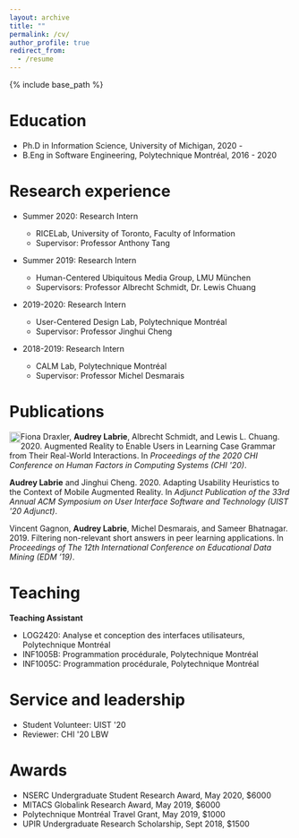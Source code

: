 ```yaml
---
layout: archive
title: ""
permalink: /cv/
author_profile: true
redirect_from:
  - /resume
---
```


{% include base_path %}

Education
=====
* Ph.D in Information Science, University of Michigan, 2020 -
* B.Eng in Software Engineering, Polytechnique Montréal, 2016 - 2020


Research experience
=====
* Summer 2020: Research Intern
  * RICELab, University of Toronto, Faculty of Information
  * Supervisor: Professor Anthony Tang

* Summer 2019: Research Intern
  * Human-Centered Ubiquitous Media Group, LMU München
  * Supervisors: Professor Albrecht Schmidt, Dr. Lewis Chuang

* 2019-2020: Research Intern
  * User-Centered Design Lab, Polytechnique Montréal
  * Supervisor: Professor Jinghui Cheng
  
* 2018-2019: Research Intern
  * CALM Lab, Polytechnique Montréal
  * Supervisor: Professor Michel Desmarais


Publications
=====
<img src="http://audlab.github.io/images/honorable_mention.jpg"
  width="20"
  height="20"
  style="float:left;">Fiona Draxler, **Audrey Labrie**, Albrecht Schmidt, and Lewis L. Chuang. 2020. Augmented Reality to Enable Users in Learning Case Grammar from Their Real-World Interactions. In *Proceedings of the 2020 CHI Conference on Human Factors in Computing Systems (CHI '20)*.

**Audrey Labrie** and Jinghui Cheng. 2020. Adapting Usability Heuristics to the Context of Mobile Augmented Reality. In *Adjunct Publication of the 33rd Annual ACM Symposium on User Interface Software and Technology (UIST '20 Adjunct)*.

Vincent Gagnon, **Audrey Labrie**, Michel Desmarais, and Sameer Bhatnagar. 2019. Filtering non-relevant short answers in peer learning applications. In *Proceedings of The 12th International Conference on Educational Data Mining (EDM ’19)*.
  

Teaching
=====
**Teaching Assistant**
* LOG2420: Analyse et conception des interfaces utilisateurs, Polytechnique Montréal
* INF1005B: Programmation procédurale, Polytechnique Montréal
* INF1005C: Programmation procédurale, Polytechnique Montréal


Service and leadership
=====
* Student Volunteer: UIST '20
* Reviewer: CHI '20 LBW


Awards
=====
* NSERC Undergraduate Student Research Award, May 2020, $6000
* MITACS Globalink Research Award, May 2019, $6000
* Polytechnique Montréal Travel Grant, May 2019, $1000
* UPIR Undergraduate Research Scholarship, Sept 2018, $1500
